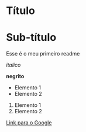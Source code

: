 # Título

# Sub-título

Esse é o meu primeiro readme

*italico* 

**negrito**

- Elemento 1
- Elemento 2

1) Elemento 1
2) Elemento 2

[Link para o Google](https://www.google.com)


